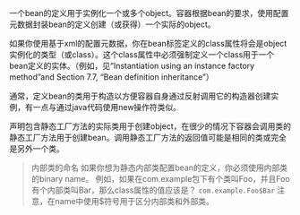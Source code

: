 一个bean的定义用于实例化一个或多个object。容器根据bean的要求，使用配置元数据封装bean的定义创建（或获得）一个实际的object。

如果你使用基于xml的配置元数据，你在bean标签定义的class属性将会是object实例化的类型（或class）。这个class属性中必须强制定义一个class用于一个bean定义的实体。（例如，见“Instantiation using an instance factory method”and Section 7.7, “Bean definition inheritance”）

通常，定义bean的类用于构造以方便容器自身通过反射调用它的构造器创建实例，有一点与通过java代码使用new操作符类似。

声明包含静态工厂方法的实际类用于创建object，在很少的情况下容器会调用类的静态工厂方法用于创建bean。调用静态工厂方法的返回值可能是相同的类或完全是另外一个类。

>内部类的命名
>如果你想为静态内部类配置bean的定义，你必须使用内部类的binary name。
>例如，如果在com.example包下有个类叫Foo，并且Foo有个内部类叫Bar，那么class属性的值应该是？
>```com.example.Foo$Bar```
>注意，在name中使用$符号用于区分内部类和外部类。
